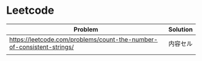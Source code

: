 # Leetcode
| Problem | Solution |
| ------------- | ------------- |
| https://leetcode.com/problems/count-the-number-of-consistent-strings/  | 内容セル  |
|   |   |
